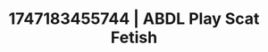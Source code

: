 ---
categories:
- Thigh worship
- Facial finish
- Self-pleasure
- Hentai
- Erotic gaze
image: /assets/images/1747183455744.jpg
layout: post
seo:
  description: Featured content with premium Scat Fetish, ABDL Play. HD images available.
  keywords: Scat Fetish, ABDL Play
  og_image: /assets/images/1747183455744.jpg
  schema_type: VisualArtwork
tags:
- '#1747183455744'
- Scat Fetish
- ABDL Play
title: 1747183455744 | ABDL Play Scat Fetish
---